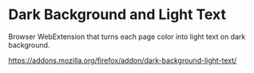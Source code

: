 # Dark Background and Light Text

Browser WebExtension that turns each page color into light text on dark background.

https://addons.mozilla.org/firefox/addon/dark-background-light-text/
